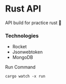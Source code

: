 # Rust API
API build for practice rust 🚀

### Technologies
- Rocket
- Jsonwebtoken
- MongoDB

Run Command
```
cargo watch -x run
```
